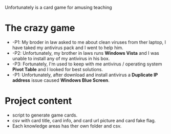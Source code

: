 Unfortunately is a card game for amusing teaching

The crazy game
==============

* -P1: My broder in law asked to me about clean viruses from ther laptop, I have taked my antivirus pack and I went to help him.
* -P2: Unfortunately, my brother in laws runs **Windows Vista** and I was unable to install any of my antivirus in his box.  
* -P3: Fortunately, I'm used to keep with me antivirus / operating system **Pivot Table** and I looked for best solutions.  
* -P1: Unfortunately, after download and install antivirus a **Duplicate IP address** issue caused **Windows Blue Screen**.  

Project content
===============

* script to generate game cards.
* csv with card title, card info, and card url picture and card fake flag.
* Each knowledge areas has ther own folder and csv. 


